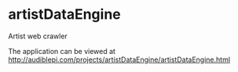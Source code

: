 # artistDataEngine
Artist web crawler

The application can be viewed at http://audiblepi.com/projects/artistDataEngine/artistDataEngine.html
